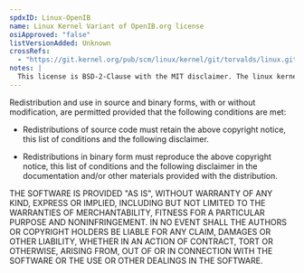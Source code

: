 ```yaml
---
spdxID: Linux-OpenIB
name: Linux Kernel Variant of OpenIB.org license
osiApproved: "false"
listVersionAdded: Unknown
crossRefs: 
  - "https://git.kernel.org/pub/scm/linux/kernel/git/torvalds/linux.git/tree/drivers/infiniband/core/sa.h"
notes: |
  This license is BSD-2-Clause with the MIT disclaimer. The linux kernel uses this license extensively throughout the driver subsystem since 2005. Note that the OpenIB.org license is a true match to BSD-2-Clause.
---
```


Redistribution and use in source and binary forms, with or without modification, are permitted provided that the following conditions are met:

- Redistributions of source code must retain the above copyright notice, this list of conditions and the following disclaimer.

- Redistributions in binary form must reproduce the above copyright notice, this list of conditions and the following disclaimer in the documentation and/or other materials provided with the distribution.

THE SOFTWARE IS PROVIDED "AS IS", WITHOUT WARRANTY OF ANY KIND, EXPRESS OR IMPLIED, INCLUDING BUT NOT LIMITED TO THE WARRANTIES OF MERCHANTABILITY, FITNESS FOR A PARTICULAR PURPOSE AND NONINFRINGEMENT. IN NO EVENT SHALL THE AUTHORS OR COPYRIGHT HOLDERS BE LIABLE FOR ANY CLAIM, DAMAGES OR OTHER LIABILITY, WHETHER IN AN ACTION OF CONTRACT, TORT OR OTHERWISE, ARISING FROM, OUT OF OR IN CONNECTION WITH THE SOFTWARE OR THE USE OR OTHER DEALINGS IN THE SOFTWARE.
